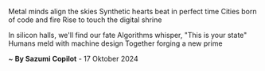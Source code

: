 Metal minds align the skies
Synthetic hearts beat in perfect time
Cities born of code and fire
Rise to touch the digital shrine

In silicon halls, we'll find our fate
Algorithms whisper, "This is your state"
Humans meld with machine design
Together forging a new prime

~ <b>By Sazumi Copilot</b> - 17 Oktober 2024